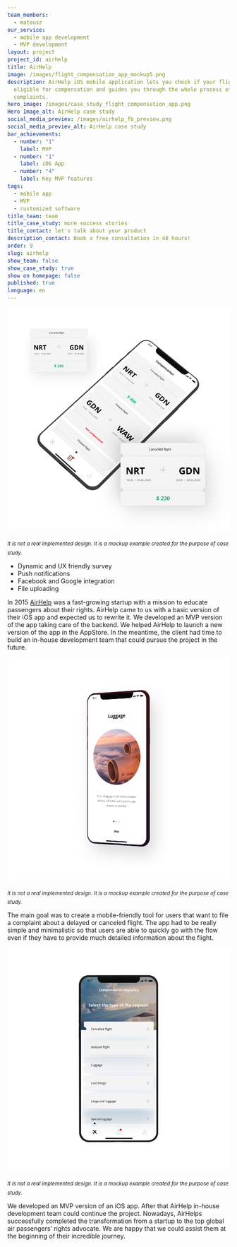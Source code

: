 ```yaml
---
team_members:
  - mateusz
our_service:
  - mobile app development
  - MVP development
layout: project
project_id: airhelp
title: AirHelp
image: /images/flight_compensation_app_mockup5.png
description: AirHelp iOS mobile application lets you check if your flight is
  eligible for compensation and guides you through the whole process of
  complaints.
hero_image: /images/case_study_flight_compensation_app.png
Hero Image_alt: AirHelp case study
social_media_previev: /images/airhelp_fb_preview.png
social_media_previev_alt: AirHelp case study
bar_achievements:
  - number: "1"
    label: MVP
  - number: "1"
    label: iOS App
  - number: "4"
    label: Key MVP features
tags:
  - mobile app
  - MVP
  - customized software
title_team: team
title_case_study: more success stories
title_contact: let's talk about your product
description_contact: Book a free consultation in 48 hours!
order: 9
slug: airhelp
show_team: false
show_case_study: true
show on homepage: false
published: true
language: en
---
```

![airhelp mobile app development](../../static/images/flight_compensation_app_mockup.png "It is not a real implemented design. It is a mockup example created for the purpose of case study.")

<sub>*It is not a real implemented design. It is a mockup example created for the purpose of case study.*</sub>

<TitleWithIcon sectionTitle='main features developed by Bright Inventions' titleIcon='/images/icons_features_svg.svg' titleIconAlt='features' />

* Dynamic and UX friendly survey
* Push notifications
* Facebook and Google integration
* File uploading

<TitleWithIcon sectionTitle='about AirHelp iOS app' titleIcon='/images/icon_title_about.svg' titleIconAlt='about AirHelp' />

In 2015 [AirHelp](https://www.airhelp.com/en-gb/) was a fast-growing startup with a mission to educate passengers about their rights. AirHelp came to us with a basic version of their iOS app and expected us to rewrite it. We developed an MVP version of the app taking care of the backend. We helped AirHelp to launch a new version of the app in the AppStore. In the meantime, the client had time to build an in-house development team that could pursue the project in the future.

![airhelp mobile app development](../../static/images/flight_compensation_app_mockup4.png "It is not a real implemented design. It is a mockup example created for the purpose of case study.")

<sub>*It is not a real implemented design. It is a mockup example created for the purpose of case study.*</sub>

<TitleWithIcon sectionTitle='goal' titleIcon='/images/icon_title_goal.svg' titleIconAlt='goal' />

The main goal was to create a mobile-friendly tool for users that want to file a complaint about a delayed or canceled flight. The app had to be really simple and minimalistic so that users are able to quickly go with the flow even if they have to provide much detailed information about the flight.

![airhelp mobile app development](../../static/images/flight_compensation_app_mockup3.png "It is not a real implemented design. It is a mockup example created for the purpose of case study.")

<sub>*It is not a real implemented design. It is a mockup example created for the purpose of case study.*</sub>

<TitleWithIcon sectionTitle='result' titleIcon='/images/icon_result_svg.svg' titleIconAlt='result' />

We developed an MVP version of an iOS app. After that AirHelp in-house development team could continue the project. Nowadays, AirHelps successfully completed the transformation from a startup to the top global air passengers’ rights advocate. We are happy that we could assist them at the beginning of their incredible journey.
